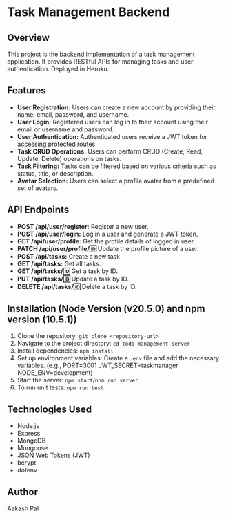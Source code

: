# Task Management Backend

## Overview

This project is the backend implementation of a task management application. It provides RESTful APIs for managing tasks and user authentication. Deployed in Heroku.

## Features

-   **User Registration:** Users can create a new account by providing their name, email, password, and username.
-   **User Login:** Registered users can log in to their account using their email or username and password.
-   **User Authentication:** Authenticated users receive a JWT token for accessing protected routes.
-   **Task CRUD Operations:** Users can perform CRUD (Create, Read, Update, Delete) operations on tasks.
-   **Task Filtering:** Tasks can be filtered based on various criteria such as status, title, or description.
-   **Avatar Selection:** Users can select a profile avatar from a predefined set of avatars.

## API Endpoints

-   **POST /api/user/register:** Register a new user.
-   **POST /api/user/login:** Log in a user and generate a JWT token.
-   **GET /api/user/profile:** Get the profile details of logged in user.
-   **PATCH /api/user/profile/:id:** Update the profile picture of a user.
-   **POST /api/tasks:** Create a new task.
-   **GET /api/tasks:** Get all tasks.
-   **GET /api/tasks/:id:** Get a task by ID.
-   **PUT /api/tasks/:id:** Update a task by ID.
-   **DELETE /api/tasks/:id:** Delete a task by ID.

## Installation (Node Version (v20.5.0) and npm version (10.5.1))

1. Clone the repository: `git clone <repository-url>`
2. Navigate to the project directory: `cd todo-management-server`
3. Install dependencies: `npm install`
4. Set up environment variables: Create a `.env` file and add the necessary variables.
   (e.g., PORT=3001
          JWT_SECRET=taskmanager
          NODE_ENV=development)
6. Start the server: `npm start`/`npm run server`
7. To run unit tests: `npm run test`

## Technologies Used

-   Node.js
-   Express
-   MongoDB
-   Mongoose
-   JSON Web Tokens (JWT)
-   bcrypt
-   dotenv

## Author

Aakash Pal
